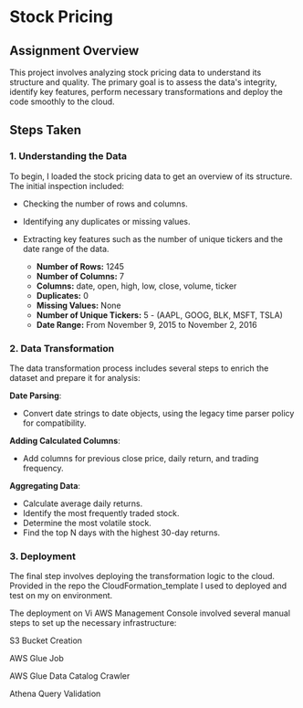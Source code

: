 
# Stock Pricing 

## Assignment Overview

This project involves analyzing stock pricing data to understand its structure and quality. The primary goal is to assess the data's integrity, identify key features, perform necessary transformations and deploy the code smoothly to the cloud.

## Steps Taken

### 1. Understanding the Data

To begin, I loaded the stock pricing data to get an overview of its structure. The initial inspection included:
- Checking the number of rows and columns.
- Identifying any duplicates or missing values.
- Extracting key features such as the number of unique tickers and the date range of the data.

    - **Number of Rows:** 1245
    - **Number of Columns:** 7
    - **Columns:** date, open, high, low, close, volume, ticker
    - **Duplicates:** 0
    - **Missing Values:** None
    - **Number of Unique Tickers:** 5 - (AAPL, GOOG, BLK, MSFT, TSLA)
    - **Date Range:** From November 9, 2015 to November 2, 2016

### 2. Data Transformation
The data transformation process includes several steps to enrich the dataset and prepare it for analysis:

 **Date Parsing**:
   - Convert date strings to date objects, using the legacy time parser policy for compatibility.

 **Adding Calculated Columns**:
   - Add columns for previous close price, daily return, and trading frequency.

 **Aggregating Data**:
   - Calculate average daily returns.
   - Identify the most frequently traded stock.
   - Determine the most volatile stock.
   - Find the top N days with the highest 30-day returns.

### 3. Deployment
The final step involves deploying the transformation logic to the cloud. 
Provided in the repo the CloudFormation_template I used to deployed and test on my on environment.

The deployment on Vi AWS Management Console involved several manual steps to set up the necessary infrastructure:

S3 Bucket Creation

AWS Glue Job

AWS Glue Data Catalog Crawler

Athena Query Validation

